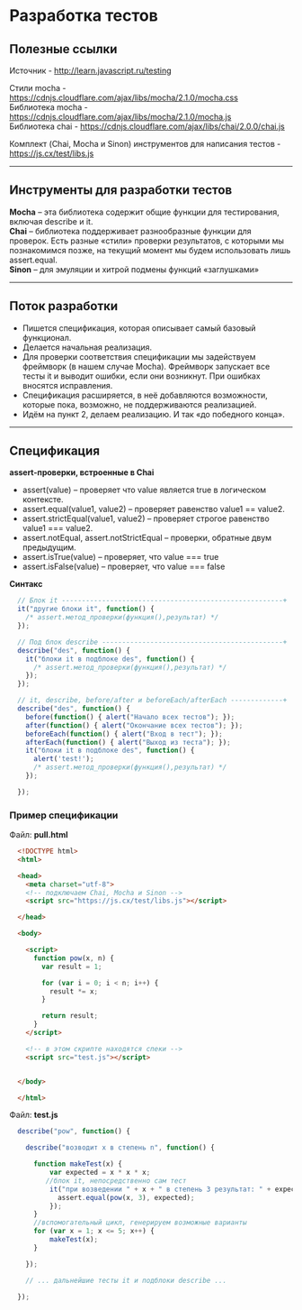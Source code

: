 # Разработка тестов


## Полезные ссылки
Источник - http://learn.javascript.ru/testing  

Стили mocha - https://cdnjs.cloudflare.com/ajax/libs/mocha/2.1.0/mocha.css  
Библиотека mocha - https://cdnjs.cloudflare.com/ajax/libs/mocha/2.1.0/mocha.js  
Библиотека chai - https://cdnjs.cloudflare.com/ajax/libs/chai/2.0.0/chai.js  

Комплект (Chai, Mocha и Sinon) инструментов для написания тестов - https://js.cx/test/libs.js  

---

## Инструменты для разработки тестов

**Mocha** – эта библиотека содержит общие функции для тестирования, включая describe и it.  
**Chai** – библиотека поддерживает разнообразные функции для проверок. Есть разные «стили» проверки результатов, с которыми мы познакомимся позже, на текущий момент мы будем использовать лишь assert.equal.  
**Sinon** – для эмуляции и хитрой подмены функций «заглушками»  

---

## Поток разработки
- Пишется спецификация, которая описывает самый базовый функционал.  
- Делается начальная реализация.  
- Для проверки соответствия спецификации мы задействуем фреймворк (в нашем случае Mocha). Фреймворк запускает все тесты it и выводит ошибки, если они возникнут. При ошибках вносятся исправления.  
- Спецификация расширяется, в неё добавляются возможности, которые пока, возможно, не поддерживаются реализацией.  
- Идём на пункт 2, делаем реализацию. И так «до победного конца».  

---

## Спецификация
**assert-проверки, встроенные в Chai**  
- assert(value) – проверяет что value является true в логическом контексте.  
- assert.equal(value1, value2) – проверяет равенство value1 == value2.  
- assert.strictEqual(value1, value2) – проверяет строгое равенство value1 === value2.  
- assert.notEqual, assert.notStrictEqual – проверки, обратные двум предыдущим.  
- assert.isTrue(value) – проверяет, что value === true
- assert.isFalse(value) – проверяет, что value === false 
 
**Синтакс**
```js
  // Блок it -------------------------------------------------------+
  it("другие блоки it", function() { 
    /* assert.метод_проверки(функция(),результат) */
  });

  // Под блок describe ---------------------------------------------+
  describe("des", function() {
    it("блоки it в подблоке des", function() {
      /* assert.метод_проверки(функция(),результат) */
    });
  });

  // it, describe, before/after и beforeEach/afterEach -------------+
  describe("des", function() {
    before(function() { alert("Начало всех тестов"); });
    after(function() { alert("Окончание всех тестов"); });
    beforeEach(function() { alert("Вход в тест"); });
    afterEach(function() { alert("Выход из теста"); });
    it("блоки it в подблоке des", function() { 
      alert('test!'); 
      /* assert.метод_проверки(функция(),результат) */
    });

  });
```

### Пример спецификации
Файл: **pull.html**
```html
  <!DOCTYPE html>
  <html>

  <head>
    <meta charset="utf-8">
    <!-- подключаем Chai, Mocha и Sinon -->
    <script src="https://js.cx/test/libs.js"></script>

  </head>

  <body>

    <script>
      function pow(x, n) {
        var result = 1;

        for (var i = 0; i < n; i++) {
          result *= x;
        }

        return result;
      }
    </script>

    <!-- в этом скрипте находятся спеки -->
    <script src="test.js"></script>


  </body>

  </html>
```

Файл: **test.js**
```js
  describe("pow", function() {

    describe("возводит x в степень n", function() {

      function makeTest(x) {
          var expected = x * x * x;
         //блок it, непосредственно сам тест
          it("при возведении " + x + " в степень 3 результат: " + expected, function() {
            assert.equal(pow(x, 3), expected);
          });
      }
      //вспомогательный цикл, генерируем возможные варианты
      for (var x = 1; x <= 5; x++) {
          makeTest(x);
      }

    });

    // ... дальнейшие тесты it и подблоки describe ...
    
  });
```
